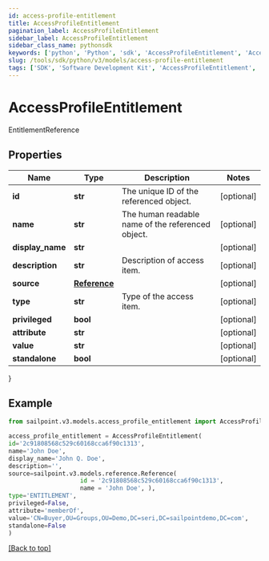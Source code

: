 ```yaml
---
id: access-profile-entitlement
title: AccessProfileEntitlement
pagination_label: AccessProfileEntitlement
sidebar_label: AccessProfileEntitlement
sidebar_class_name: pythonsdk
keywords: ['python', 'Python', 'sdk', 'AccessProfileEntitlement', 'AccessProfileEntitlement'] 
slug: /tools/sdk/python/v3/models/access-profile-entitlement
tags: ['SDK', 'Software Development Kit', 'AccessProfileEntitlement', 'AccessProfileEntitlement']
---
```


# AccessProfileEntitlement

EntitlementReference

## Properties

Name | Type | Description | Notes
------------ | ------------- | ------------- | -------------
**id** | **str** | The unique ID of the referenced object. | [optional] 
**name** | **str** | The human readable name of the referenced object. | [optional] 
**display_name** | **str** |  | [optional] 
**description** | **str** | Description of access item. | [optional] 
**source** | [**Reference**](reference) |  | [optional] 
**type** | **str** | Type of the access item. | [optional] 
**privileged** | **bool** |  | [optional] 
**attribute** | **str** |  | [optional] 
**value** | **str** |  | [optional] 
**standalone** | **bool** |  | [optional] 
}

## Example

```python
from sailpoint.v3.models.access_profile_entitlement import AccessProfileEntitlement

access_profile_entitlement = AccessProfileEntitlement(
id='2c91808568c529c60168cca6f90c1313',
name='John Doe',
display_name='John Q. Doe',
description='',
source=sailpoint.v3.models.reference.Reference(
                    id = '2c91808568c529c60168cca6f90c1313', 
                    name = 'John Doe', ),
type='ENTITLEMENT',
privileged=False,
attribute='memberOf',
value='CN=Buyer,OU=Groups,OU=Demo,DC=seri,DC=sailpointdemo,DC=com',
standalone=False
)

```
[[Back to top]](#) 

